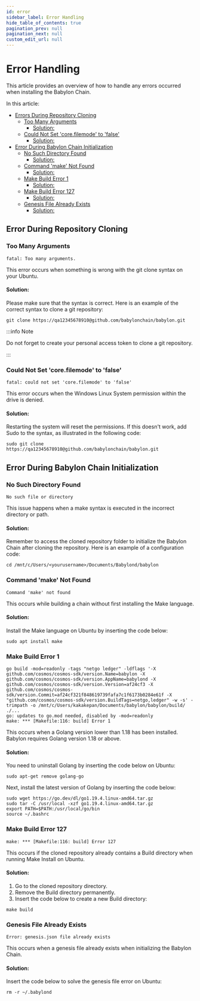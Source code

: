 ```yaml
---
id: error
sidebar_label: Error Handling
hide_table_of_contents: true
pagination_prev: null
pagination_next: null
custom_edit_url: null
---
```


# Error Handling
This article provides an overview of how to handle any errors occurred when installing the Babylon Chain.

In this article:
- [Errors During Repository Cloning](#error1)
    - [Too Many Arguments](#error1.1)
        - [Solution:](#sol1)
    -  [Could Not Set 'core.filemode' to 'false'](#error1.2)
        - [Solution:](#sol2)
- [Error During Babylon Chain Initialization](#error2)
    - [No Such Directory Found](#error2.1)
        - [Solution:](#sol3)
    - [Command 'make' Not Found](#error2.2)
        - [Solution:](#sol4)
    - [Make Build Error 1](#error2.3)
        - [Solution:](#sol5)
    - [Make Build Error 127](#error2.4)
        - [Solution:](#sol6)
    - [Genesis File Already Exists](#error2.5)
        - [Solution:](#sol7)
    
## Error During Repository Cloning <a id="error1"></a>
### Too Many Arguments <a id="error1.1"></a>
```
fatal: Too many arguments.
```
This error occurs when something is wrong with the git clone syntax on your Ubuntu.

#### Solution: <a id="sol1"></a>
Please make sure that the syntax is correct. Here is an example of the correct syntax to clone a git repository:
```
git clone https://qa12345678910@github.com/babylonchain/babylon.git
```
:::info Note

Do not forget to create your personal access token to clone a git repository.

:::
### Could Not Set 'core.filemode' to 'false' <a id="error1.2"></a>
```
fatal: could not set 'core.filemode' to 'false'
```
This error occurs when the Windows Linux System permission within the drive is denied.
#### Solution: <a id="sol2"></a>
Restarting the system will reset the permissions. If this doesn't work, add Sudo to the syntax, as illustrated in the following code:
```
sudo git clone https://qa12345678910@github.com/babylonchain/babylon.git
```
## Error During Babylon Chain Initialization <a id="error2"></a>
### No Such Directory Found <a id="error2.1"></a>
```
No such file or directory
```
This issue happens when a make syntax is executed in the incorrect directory or path.
#### Solution: <a id="sol3"></a>
Remember to access the cloned repository folder to initialize the Babylon Chain after cloning the repository. Here is an example of a configuration code:
```
cd /mnt/c/Users/<yourusername>/Documents/Babylond/babylon
```
### Command 'make' Not Found <a id="error2.2"></a>
```
Command 'make' not found
```
This occurs while building a chain without first installing the Make language.
#### Solution: <a id="sol4"></a>
Install the Make language on Ubuntu by inserting the code below:
```
sudo apt install make
```
### Make Build Error 1 <a id="error2.3"></a>
```
go build -mod=readonly -tags "netgo ledger" -ldflags '-X github.com/cosmos/cosmos-sdk/version.Name=babylon -X github.com/cosmos/cosmos-sdk/version.AppName=babylond -X github.com/cosmos/cosmos-sdk/version.Version=af24cf3 -X github.com/cosmos/cosmos-sdk/version.Commit=af24cf321f848619739fafa7c1f6173b0284e61f -X "github.com/cosmos/cosmos-sdk/version.BuildTags=netgo,ledger" -w -s' -trimpath -o /mnt/c/Users/kakakepan/Documents/babylon/babylon/build/ ./...
go: updates to go.mod needed, disabled by -mod=readonly
make: *** [Makefile:116: build] Error 1
```
This occurs when a Golang version lower than 1.18 has been installed. Babylon requires Golang version 1.18 or above.
#### Solution: <a id="sol5"></a>
You need to uninstall Golang by inserting the code below on Ubuntu:
```
sudo apt-get remove golang-go
```
Next, install the latest version of Golang by inserting the code below:
```
sudo wget https://go.dev/dl/go1.19.4.linux-amd64.tar.gz
sudo tar -C /usr/local -xzf go1.19.4.linux-amd64.tar.gz
export PATH=$PATH:/usr/local/go/bin
source ~/.bashrc
```
### Make Build Error 127 <a id="error2.4"></a>
```
make: *** [Makefile:116: build] Error 127
```
This occurs if the cloned repository already contains a Build directory when running Make Install on Ubuntu.
#### Solution: <a id="sol6"></a>
1. Go to the cloned repository directory.
2. Remove the Build directory permanently.
3. Insert the code below to create a new Build directory:
```
make build
```
### Genesis File Already Exists <a id="error2.5"></a>
```
Error: genesis.json file already exists
```
This occurs when a genesis file already exists when initializing the Babylon Chain.
#### Solution: <a id="sol7"></a>
Insert the code below to solve the genesis file error on Ubuntu:
```
rm -r ~/.babylond
```
